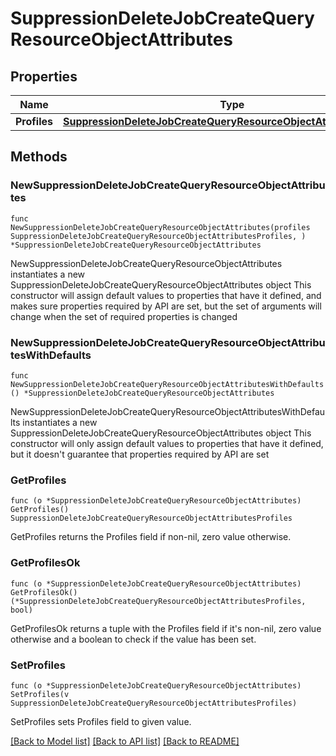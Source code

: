 # SuppressionDeleteJobCreateQueryResourceObjectAttributes

## Properties

Name | Type | Description | Notes
------------ | ------------- | ------------- | -------------
**Profiles** | [**SuppressionDeleteJobCreateQueryResourceObjectAttributesProfiles**](SuppressionDeleteJobCreateQueryResourceObjectAttributesProfiles.md) |  | 

## Methods

### NewSuppressionDeleteJobCreateQueryResourceObjectAttributes

`func NewSuppressionDeleteJobCreateQueryResourceObjectAttributes(profiles SuppressionDeleteJobCreateQueryResourceObjectAttributesProfiles, ) *SuppressionDeleteJobCreateQueryResourceObjectAttributes`

NewSuppressionDeleteJobCreateQueryResourceObjectAttributes instantiates a new SuppressionDeleteJobCreateQueryResourceObjectAttributes object
This constructor will assign default values to properties that have it defined,
and makes sure properties required by API are set, but the set of arguments
will change when the set of required properties is changed

### NewSuppressionDeleteJobCreateQueryResourceObjectAttributesWithDefaults

`func NewSuppressionDeleteJobCreateQueryResourceObjectAttributesWithDefaults() *SuppressionDeleteJobCreateQueryResourceObjectAttributes`

NewSuppressionDeleteJobCreateQueryResourceObjectAttributesWithDefaults instantiates a new SuppressionDeleteJobCreateQueryResourceObjectAttributes object
This constructor will only assign default values to properties that have it defined,
but it doesn't guarantee that properties required by API are set

### GetProfiles

`func (o *SuppressionDeleteJobCreateQueryResourceObjectAttributes) GetProfiles() SuppressionDeleteJobCreateQueryResourceObjectAttributesProfiles`

GetProfiles returns the Profiles field if non-nil, zero value otherwise.

### GetProfilesOk

`func (o *SuppressionDeleteJobCreateQueryResourceObjectAttributes) GetProfilesOk() (*SuppressionDeleteJobCreateQueryResourceObjectAttributesProfiles, bool)`

GetProfilesOk returns a tuple with the Profiles field if it's non-nil, zero value otherwise
and a boolean to check if the value has been set.

### SetProfiles

`func (o *SuppressionDeleteJobCreateQueryResourceObjectAttributes) SetProfiles(v SuppressionDeleteJobCreateQueryResourceObjectAttributesProfiles)`

SetProfiles sets Profiles field to given value.



[[Back to Model list]](../README.md#documentation-for-models) [[Back to API list]](../README.md#documentation-for-api-endpoints) [[Back to README]](../README.md)


